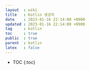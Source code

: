 ```yaml
---
layout  : wiki
title   : Kotlin 생성자
date    : 2023-01-16 22:14:00 +0900
updated : 2023-01-16 22:14:00 +0900
tag     : kotlin
toc     : true
public  : true
parent  : kotlin
latex   : false
---
```


* TOC
{:toc}
